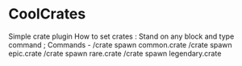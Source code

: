 # CoolCrates
Simple crate plugin How to set crates : Stand on any block and type command ; Commands - /crate spawn common.crate /crate spawn epic.crate /crate spawn rare.crate /crate spawn legendary.crate
